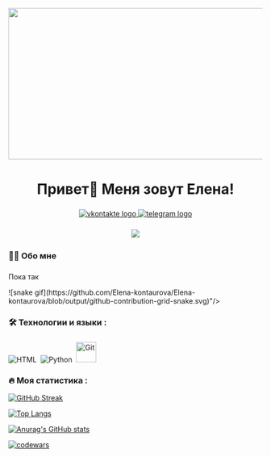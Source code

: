 
<br clear="both">

<div align="center">
  <img height="300" width="600" src="https://www.funnyart.club/uploads/posts/2022-12/1671844092_www-funnyart-club-p-kotik-za-kompyuterom-estetichno-5.jpg"  />
</div>

###

<h1 align="center">Привет👋 Меня зовут Елена!</h1>

###

<div align="center">
  <a href="https://vk.com/leenkaa_y" target="_blank">
    <img src="https://img.shields.io/static/v1?message=Vkontakte&logo=vkontakte&label=&color=0000ff.&logoColor=white&labelColor=&style=for-the-badge" height="25" alt="vkontakte logo"  />
  </a>
  <a href="https://t.me/Leka_sv" target="_blank">
    <img src="https://img.shields.io/static/v1?message=Telegram&logo=telegram&label=&color=2CA5E0&logoColor=white&labelColor=&style=for-the-badge" height="25" alt="telegram logo"  />
  </a>
</div>

###

<div align="center">
  <img src="https://visitor-badge.laobi.icu/badge?page_id=Elena-kontaurova.Elena-kontaurova&"  />
</div>

###

<h3 align="left">👩‍💻  Обо мне</h3>

###

<p align="left">Пока так </p>
![snake gif](https://github.com/Elena-kontaurova/Elena-kontaurova/blob/output/github-contribution-grid-snake.svg)"/>


###

<h3 align="left">🛠 Технологии и языки :</h3>

###

<div align="left">
  <img src="https://cdn.jsdelivr.net/gh/devicons/devicon/icons/html5/html5-original.svg" title="HTML5" alt="HTML" width="40" height="40"/>&nbsp;
  <img src="https://skillicons.dev/icons?i=py" title="Python" alt="Python" width="40" height="40"/>&nbsp;
  <img src="https://fuzeservers.ru/wp-content/uploads/3/f/c/3fc6c4fed60c21db7b7c5df563cde2a4.jpeg" title="Git" **alt="Git" width="40" height="40"/>
</div>

###

<h3 align="left">🔥   Моя статистика :</h3>

[![GitHub Streak](https://github-readme-streak-stats.herokuapp.com?user=Elena-kontaurova&theme=dark&hide_border=)](https://git.io/streak-stats)

[![Top Langs](https://github-readme-stats.vercel.app/api/top-langs/?username=Elena-kontaurova)](https://github.com/anuraghazra/github-readme-stats)

[![Anurag's GitHub stats](https://github-readme-stats.vercel.app/api?username=Elena-kontaurova)](https://github.com/anuraghazra/github-readme-stats)

[![codewars](https://www.codewars.com/users/Elena-kontaurova/badges/large)](https://www.codewars.com/users/Elena-kontaurova)

###
